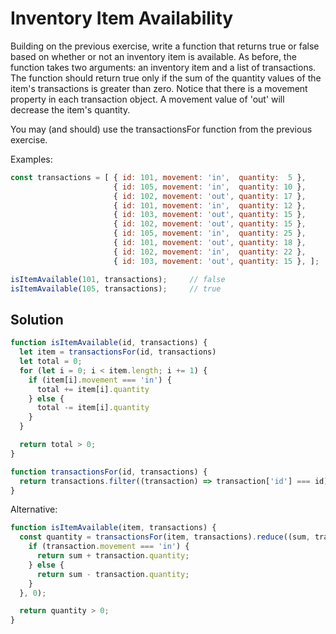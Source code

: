 # Inventory Item Availability
Building on the previous exercise, write a function that returns true or false based on whether or not an inventory item is available. As before, the function takes two arguments: an inventory item and a list of transactions. The function should return true only if the sum of the quantity values of the item's transactions is greater than zero. Notice that there is a movement property in each transaction object. A movement value of 'out' will decrease the item's quantity.

You may (and should) use the transactionsFor function from the previous exercise.

Examples:
```js
const transactions = [ { id: 101, movement: 'in',  quantity:  5 },
                       { id: 105, movement: 'in',  quantity: 10 },
                       { id: 102, movement: 'out', quantity: 17 },
                       { id: 101, movement: 'in',  quantity: 12 },
                       { id: 103, movement: 'out', quantity: 15 },
                       { id: 102, movement: 'out', quantity: 15 },
                       { id: 105, movement: 'in',  quantity: 25 },
                       { id: 101, movement: 'out', quantity: 18 },
                       { id: 102, movement: 'in',  quantity: 22 },
                       { id: 103, movement: 'out', quantity: 15 }, ];

isItemAvailable(101, transactions);     // false
isItemAvailable(105, transactions);     // true
```

## Solution
```js
function isItemAvailable(id, transactions) {
  let item = transactionsFor(id, transactions)
  let total = 0;
  for (let i = 0; i < item.length; i += 1) {
    if (item[i].movement === 'in') {
      total += item[i].quantity
    } else {
      total -= item[i].quantity
    }
  }

  return total > 0;
}

function transactionsFor(id, transactions) {
  return transactions.filter((transaction) => transaction['id'] === id)
}
```

Alternative:
```js
function isItemAvailable(item, transactions) {
  const quantity = transactionsFor(item, transactions).reduce((sum, transaction) => {
    if (transaction.movement === 'in') {
      return sum + transaction.quantity;
    } else {
      return sum - transaction.quantity;
    }
  }, 0);

  return quantity > 0;
}
```